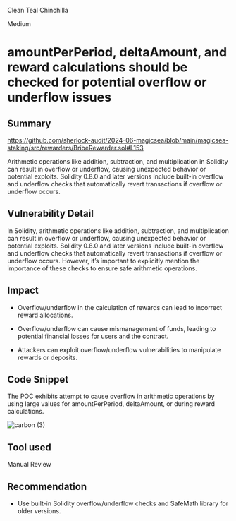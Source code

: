 Clean Teal Chinchilla

Medium

# amountPerPeriod, deltaAmount, and reward calculations should be checked for potential overflow or underflow issues

## Summary

https://github.com/sherlock-audit/2024-06-magicsea/blob/main/magicsea-staking/src/rewarders/BribeRewarder.sol#L153

Arithmetic operations like addition, subtraction, and multiplication in Solidity can result in overflow or underflow, causing unexpected behavior or potential exploits. Solidity 0.8.0 and later versions include built-in overflow and underflow checks that automatically revert transactions if overflow or underflow occurs.

## Vulnerability Detail

In Solidity, arithmetic operations like addition, subtraction, and multiplication can result in overflow or underflow, causing unexpected behavior or potential exploits. Solidity 0.8.0 and later versions include built-in overflow and underflow checks that automatically revert transactions if overflow or underflow occurs. However, it’s important to explicitly mention the importance of these checks to ensure safe arithmetic operations.

## Impact

- Overflow/underflow in the calculation of rewards can lead to incorrect reward allocations.

- Overflow/underflow can cause mismanagement of funds, leading to potential financial losses for users and the contract.

- Attackers can exploit overflow/underflow vulnerabilities to manipulate rewards or deposits.

## Code Snippet

The POC exhibits attempt to cause overflow in arithmetic operations by using large values for amountPerPeriod, deltaAmount, or during reward calculations.

![carbon (3)](https://github.com/sherlock-audit/2024-06-magicsea-syed-ghufran-hassan/assets/20126545/efc73851-22e7-449e-8667-1aca429f9245)

## Tool used

Manual Review

## Recommendation

-  Use built-in Solidity overflow/underflow checks and SafeMath library for older versions.
